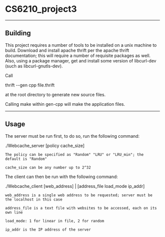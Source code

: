 # CS6210_project3

----------------
Building
----------------

This project requires a number of tools to be installed on a unix machine to build.
Download and install apache thrift per the apache thrift documentation; this will
require a number of requisite packages as well. Also, using a package manager, get 
and install some version of libcurl-dev (such as libcurl-gnutls-dev).

Call

thrift --gen cpp file.thrift 

at the root directory to generate new source files.

Calling make within gen-cpp will make the application files.

----------------
Usage
----------------
The server must be run first, to do so, run the following command:

./Webcache_server [policy cache_size]

	The policy can be specified as "Random" "LRU" or "LRU_min"; the default is "Random"

	cache_size can be any number up to 2^32
	
The client can then be run with the following command:

./Webcache_client [web_address] | [address_file load_mode ip_addr]

	web_address is a single web address to be requested; server must be the localhost in this case
	
	address_file is a text file with websites to be accessed, each on its own line
	
	load_mode: 1 for linear in file, 2 for random
	
	ip_addr is the IP address of the server